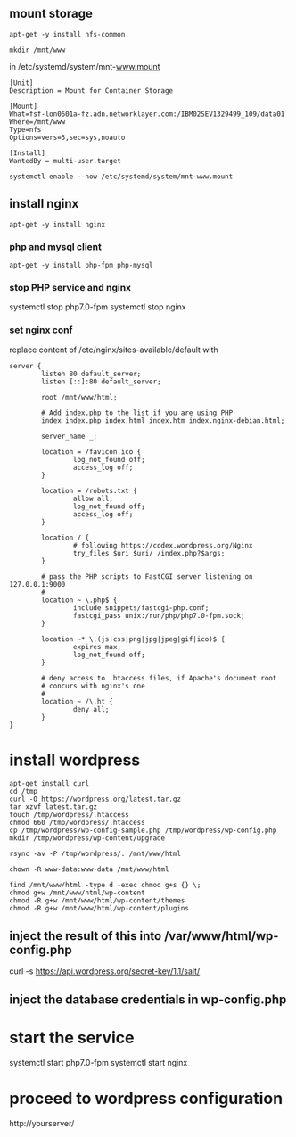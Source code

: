 
## mount storage

```
apt-get -y install nfs-common
```

```
mkdir /mnt/www
```

in /etc/systemd/system/mnt-www.mount
```
[Unit]
Description = Mount for Container Storage

[Mount]
What=fsf-lon0601a-fz.adn.networklayer.com:/IBM02SEV1329499_109/data01
Where=/mnt/www
Type=nfs
Options=vers=3,sec=sys,noauto

[Install]
WantedBy = multi-user.target
```

```
systemctl enable --now /etc/systemd/system/mnt-www.mount
```

## install nginx

```
apt-get -y install nginx
```

### php and mysql client

```
apt-get -y install php-fpm php-mysql
```

### stop PHP service and nginx
systemctl stop php7.0-fpm
systemctl stop nginx

### set nginx conf

replace content of /etc/nginx/sites-available/default with

```
server {
        listen 80 default_server;
        listen [::]:80 default_server;

        root /mnt/www/html;

        # Add index.php to the list if you are using PHP        
        index index.php index.html index.htm index.nginx-debian.html;

        server_name _;

        location = /favicon.ico {
                log_not_found off;
                access_log off;
        }

        location = /robots.txt {
                allow all;
                log_not_found off;
                access_log off;
        }

        location / {
                # following https://codex.wordpress.org/Nginx
                try_files $uri $uri/ /index.php?$args;
        }

        # pass the PHP scripts to FastCGI server listening on 127.0.0.1:9000
        #
        location ~ \.php$ {
                include snippets/fastcgi-php.conf;
                fastcgi_pass unix:/run/php/php7.0-fpm.sock;
        }

        location ~* \.(js|css|png|jpg|jpeg|gif|ico)$ {
                expires max;
                log_not_found off;
        }

        # deny access to .htaccess files, if Apache's document root
        # concurs with nginx's one
        #
        location ~ /\.ht {
                deny all;
        }
}
```

# install wordpress

```
apt-get install curl
cd /tmp
curl -O https://wordpress.org/latest.tar.gz
tar xzvf latest.tar.gz
touch /tmp/wordpress/.htaccess
chmod 660 /tmp/wordpress/.htaccess
cp /tmp/wordpress/wp-config-sample.php /tmp/wordpress/wp-config.php
mkdir /tmp/wordpress/wp-content/upgrade

rsync -av -P /tmp/wordpress/. /mnt/www/html

chown -R www-data:www-data /mnt/www/html

find /mnt/www/html -type d -exec chmod g+s {} \;
chmod g+w /mnt/www/html/wp-content
chmod -R g+w /mnt/www/html/wp-content/themes
chmod -R g+w /mnt/www/html/wp-content/plugins
```

## inject the result of this into /var/www/html/wp-config.php
curl -s https://api.wordpress.org/secret-key/1.1/salt/

## inject the database credentials in wp-config.php

# start the service
systemctl start php7.0-fpm
systemctl start nginx

# proceed to wordpress configuration
http://yourserver/
